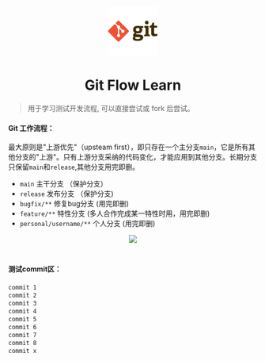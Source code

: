 <p align="center">
    <img width="100" src="https://raw.githubusercontent.com/github/explore/80688e429a7d4ef2fca1e82350fe8e3517d3494d/topics/git/git.png">
</p>
<h1 align="center">Git Flow Learn</h1>

> 用于学习测试开发流程, 可以直接尝试或 fork 后尝试。

#### Git 工作流程：
最大原则是"上游优先"（upsteam first），即只存在一个主分支`main`，它是所有其他分支的"上游"。只有上游分支采纳的代码变化，才能应用到其他分支。长期分支只保留`main`和`release`,其他分支用完即删。
+ `main` 主干分支 （保护分支）
+ `release` 发布分支 （保护分支)
+ `bugfix/**` 修复bug分支 (用完即删)
+ `feature/**` 特性分支 (多人合作完成某一特性时用，用完即删)
+ `personal/username/**` 个人分支 (用完即删)


<div align=center>
    <img width="700" src="https://user-images.githubusercontent.com/35565811/146736286-ee5bf967-7fd7-428b-83f4-0cd486faf7b0.png">
</div>


<h1 align="center"></h1>

#### 测试commit区：
```
commit 1
commit 2
commit 3
commit 4
commit 5
commit 6
commit 7
commit 8
commit x
```
